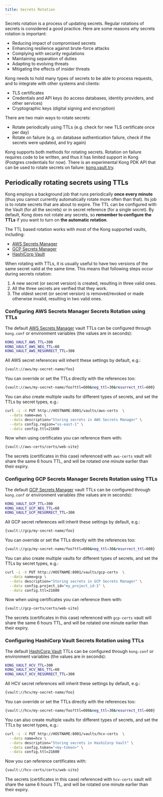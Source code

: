 ```yaml
---
title: Secrets Rotation
---
```


Secrets rotation is a process of updating secrets. Regular rotations of secrets is considered a good
practice. Here are some reasons why secrets rotation is important:

* Reducing impact of compromised secrets
* Enhancing resilience against brute-force attacks
* Complying with security regulations
* Maintaining separation of duties
* Adapting to evolving threats
* Mitigating the effects of insider threats

Kong needs to hold many types of secrets to be able to process requests, and to integrate with other
systems and clients:

* TLS certificates
* Credentials and API keys (to access databases, identity providers, and other services)
* Cryptographic keys (digital signing and encryption)

There are two main ways to rotate secrets:

* Rotate periodically using TTLs (e.g. check for new TLS certificate once per day)
* Rotate on failure (e.g. on database authentication failure, check if the secrets were updated, and try again)

Kong supports both methods for rotating secrets. Rotation on failure requires code to be written,
and thus it has limited support in Kong (Postgres credentials for now). There is an experimental
Kong PDK API that can be used to rotate secrets on failure: [kong.vault.try](/gateway/{{page.kong_version}}/plugin-development/pdk/kong.vault/#kongvaulttrycallback-options).

## Periodically rotating secrets using TTLs

Kong employs a background job that runs periodically **once every minute** (thus you cannot currently
automatically rotate more often than that). Its job is to rotate secrets that are about to expire.
The TTL can be configured with the Vault (for all the secrets) or in secret reference (for a single secret).
By default, Kong does not rotate any secrets, so **remember to configure the TTLs** if you want to turn on
**the automatic rotation**.

The TTL based rotation works with most of the Kong supported vaults, including:

* [AWS Secrets Manager](/gateway/{{page.kong_version}}/kong-enterprise/secrets-management/backends/aws-sm/)
* [GCP Secrets Manager](/gateway/{{page.kong_version}}/kong-enterprise/secrets-management/backends/gcp-sm/)
* [HashiCorp Vault](/gateway/{{page.kong_version}}/kong-enterprise/secrets-management/backends/hashicorp-vault/)

When rotating with TTLs, it is usually useful to have two versions of the same secret valid at the same time.
This means that following steps occur during secrets rotation:

1. A new secret (or secret version) is created, resulting in three valid ones.
2. All the three secrets are verified that they work.
3. The oldest secret (or secret version) is removed/revoked or made otherwise invalid, resulting in two valid ones.

### Configuring AWS Secrets Manager Secrets Rotation using TTLs

The default [AWS Secrets Manager](/gateway/{{page.kong_version}}/kong-enterprise/secrets-management/backends/aws-sm/)
vault TTLs can be configured through `kong.conf` or environment variables (the values are in seconds):

```bash
KONG_VAULT_AWS_TTL=300
KONG_VAULT_AWS_NEG_TTL=60
KONG_VAULT_AWS_RESURRECT_TTL=300
```

All AWS secret references will inherit these settings by default, e.g.:

```bash
{vault://aws/my-secret-name/foo}
```

You can override or set the TTLs directly with the references too: 

```bash
{vault://aws/my-secret-name/foo?ttl=600&neg_ttl=30&resurrect_ttl=600}
```

You can also create multiple vaults for different types of secrets,
and set the TTLs by secret types, e.g.:


```bash
curl -i -X PUT http://HOSTNAME:8001/vaults/aws-certs  \
  --data name=aws \
  --data description="Storing secrets in AWS Secrets Manager" \
  --data config.region="us-east-1" \
  --data config.ttl=21600
```

Now when using certificates you can reference them with:

```bash
{vault://aws-certs/certs/web-site}
```

The secrets (certificates in this case) referenced with `aws-certs` vault
will share the same 6 hours TTL, and will be rotated one minute earlier than
their expiry.

### Configuring GCP Secrets Manager Secrets Rotation using TTLs

The default [GCP Secrets Manager](/gateway/{{page.kong_version}}/kong-enterprise/secrets-management/backends/gcp-sm/)
vault TTLs can be configured through `kong.conf` or environment variables (the values are in seconds):

```bash
KONG_VAULT_GCP_TTL=300
KONG_VAULT_GCP_NEG_TTL=60
KONG_VAULT_GCP_RESURRECT_TTL=300
```

All GCP secret references will inherit these settings by default, e.g.:

```bash
{vault://gcp/my-secret-name/foo}
```

You can override or set the TTLs directly with the references too:

```bash
{vault://gcp/my-secret-name/foo?ttl=600&neg_ttl=30&resurrect_ttl=600}
```

You can also create multiple vaults for different types of secrets,
and set the TTLs by secret types, e.g.:

```bash
curl -i -X PUT http://HOSTNAME:8001/vaults/gcp-certs  \
  --data name=gcp \
  --data description="Storing secrets in GCP Secrets Manager" \
  --data config.project_id="my_project_id-1" \
  --data config.ttl=21600
```

Now when using certificates you can reference them with:

```bash
{vault://gcp-certs/certs/web-site}
```

The secrets (certificates in this case) referenced with `gcp-certs` vault
will share the same 6 hours TTL, and will be rotated one minute earlier than
their expiry.

### Configuring HashiCorp Vault Secrets Rotation using TTLs

The default [HashiCorp Vault](/gateway/{{page.kong_version}}/kong-enterprise/secrets-management/backends/hashicorp-vault/)
TTLs can be configured through `kong.conf` or environment variables (the values are in seconds):

```bash
KONG_VAULT_HCV_TTL=300
KONG_VAULT_HCV_NEG_TTL=60
KONG_VAULT_HCV_RESURRECT_TTL=300
```

All HCV secret references will inherit these settings by default, e.g.:

```bash
{vault://hcv/my-secret-name/foo}
```

You can override or set the TTLs directly with the references too:

```bash
{vault://hcv/my-secret-name/foo?ttl=600&neg_ttl=30&resurrect_ttl=600}
```

You can also create multiple vaults for different types of secrets,
and set the TTLs by secret types, e.g.:

```bash
curl -i -X PUT http://HOSTNAME:8001/vaults/hcv-certs  \
  --data name=hcv \
  --data description="Storing secrets in HashiCorp Vault" \
  --data config.token="<my-token>" \
  --data config.ttl=21600
```

Now you can reference certificates with:

```bash
{vault://hcv-certs/certs/web-site}
```

The secrets (certificates in this case) referenced with `hcv-certs` vault
will share the same 6 hours TTL, and will be rotated one minute earlier than
their expiry.
